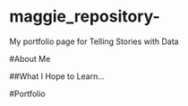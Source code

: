 # maggie_repository-
My portfolio page for Telling Stories with Data

#About Me

##What I Hope to Learn...

#Portfolio
